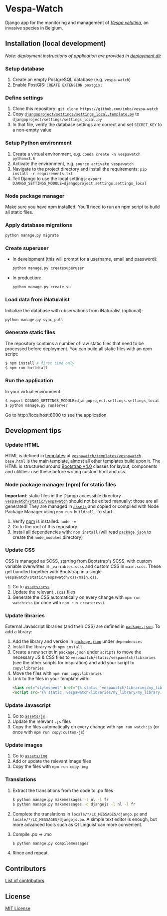 # Vespa-Watch

Django app for the monitoring and management of [_Vespa velutina_](https://www.inaturalist.org/taxa/119019-Vespa-velutina), an invasive species in Belgium.

## Installation (local development)

_Note: deployment instructions of application are provided in [deployment dir](https://github.com/inbo/vespa-watch/blob/master/deployment/setup.md)_

### Setup database

1. Create an empty PostgreSQL database (e.g. `vespa-watch`)
2. Enable PostGIS: `CREATE EXTENSION postgis;`

### Define settings

1. Clone this repository: `git clone https://github.com/inbo/vespa-watch`
2. Copy [`djangoproject/settings/settings_local.template.py`](djangoproject/settings/settings_local.template.py) to `djangoproject/settings/settings_local.py`
3. In that file, verify the database settings are correct and set `SECRET_KEY` to a non-empty value

### Setup Python environment

1. Create a virtual environment, e.g. `conda create -n vespawatch python=3.6`
2. Activate the environment, e.g. `source activate vespawatch`
3. Navigate to the project directory and install the requirements: `pip install -r requirements.txt`
4. Tell Django to use the local settings: `export DJANGO_SETTINGS_MODULE=djangoproject.settings.settings_local`

### Node package manager

Make sure you have npm installed. You'll need to run an npm script to build
all static files.

### Apply database migrations

```bash
python manage.py migrate
```

### Create superuser

* In development (this will prompt for a username, email and password):

    ```bash
    python manage.py createsuperuser
    ```

* In production:

    ```
    python manage.py create_su
    ```

### Load data from iNaturalist

Initialize the database with observations from iNaturalist (optional):

```bash
python manage.py sync_pull
```

### Generate static files

The repository contains a number of raw static files that need to be processed
before deployment. You can build all static files with an npm script:

```bash
$ npm install # first time only
$ npm run build:all
```

### Run the application

In your virtual environment:

```bash
$ export DJANGO_SETTINGS_MODULE=djangoproject.settings.settings_local
$ python manage.py runserver
```

Go to http://localhost:8000 to see the application.

## Development tips

### Update HTML

HTML is defined in [templates](https://docs.djangoproject.com/en/2.1/topics/templates/) at [`vespawatch/templates/vespawatch`](vespawatch/templates/vespawatch). `base.html` is the main template, almost all other templates build upon it. The HTML is structured around [Bootstrap v4.0](https://getbootstrap.com/docs/4.0/getting-started/introduction/) classes for layout, components and utilities: use these before writing custom html and css.

### Node package manager (npm) for static files

**Important**: static files in the Django accessible directory [`vespawatch/static/vespawatch`](vespawatch/static/vespawatch) should not be edited manually: those are all generated! They are managed in [`assets`](assets) and copied or compiled with Node Package Manager using `npm run build:all`. To start:

1. Verify [npm](https://www.npmjs.com/get-npm) is installed: `node -v`
2. Go to the root of this repository
2. Install all dependencies with: `npm install` (will read [`package.json`](package.json) to create the `node_modules` directory)

### Update CSS

CSS is managed as SCSS, starting from Bootstrap's SCSS, with custom variable overwrites in `_variables.scss` and custom CSS in `main.scss`. These get bundled together with Bootstrap in a single `vespawatch/static/vespawatch/css/main.css`.

1. Go to [`assets/scss`](assets/scss)
2. Update the relevant `.scss` files
3. Generate the CSS automatically on every change with `npm run watch:css` (or once with `npm run create:css`).

### Update libraries

External Javascript libraries (and their CSS) are defined in [`package.json`](package.json). To add a library:

1. Add the library and version in [`package.json`](package.json) under `dependencies` 
2. Install the library with `npm install`
3. Create a new script in `package.json` under `scripts` to move the necessary JS & CSS files to `vespawatch/static/vespawatch/libraries` (see the other scripts for inspiration) and add your script to `copy:libraries`
4. Move the files with `npm run copy:libraries`
5. Link to the files in your template with:
    ```html
    <link rel="stylesheet" href="{% static 'vespawatch/libraries/my_library/my_library.min.css' %}">
    <script src="{% static 'vespawatch/libraries/my_library/my_library.min.js' %}"></script>
    ```
    
### Update Javascript

1. Go to [`assets/js`](assets/js)
2. Update the relevant `.js` files
3. Copy the files automatically on every change with `npm run watch:js` (or once with `npm run copy:custom-js`)

### Update images

1. Go to [`assets/img`](assets/img)
2. Add or update the relevant image files
3. Copy the files with `npm run copy:img`

### Translations

1. Extract the translations from the code to .po files

   ```bash
   $ python manage.py makemessages -l nl -l fr
   $ python manage.py makemessages -d djangojs -l nl -l fr
   ```
2. Complete the translations in `locale/*/LC_MESSAGES/django.po` and `locale/*/LC_MESSAGES/djangojs.po`. A simple text editor is enough, but more advanced tools such as Qt Linguist can more convenient.

3. Compile .po => .mo
    ```bash
    $ python manage.py compilemessages
    ```
4. Rince and repeat.    

## Contributors

[List of contributors](https://github.com/inbo/vespa-watch/contributors)

## License

[MIT License](https://github.com/inbo/vespa-watch/blob/master/LICENSE)
